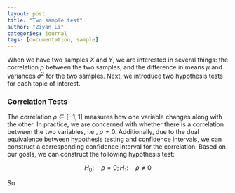 ```yaml
---
layout: post
title: "Two sample test"
author: "Ziyan Li"
categories: journal
tags: [documentation, sample]
---
```


When we have two samples $X$ and $Y$, we are interested in several things: the correlation $\rho$ between the two samples, and the difference in means $\mu$ and variances $\sigma^2$ for the two samples. Next, we introduce two hypothesis tests for each topic of interest.

### Correlation Tests

The correlation $\rho \in [-1,1]$ measures how one variable changes along with the other. In practice, we are concerned with whether there is a correlation between the two variables, i.e., $\rho \neq 0$. Additionally, due to the dual equivalence between hypothesis testing and confidence intervals, we can construct a corresponding confidence interval for the correlation. Based on our goals, we can construct the following hypothesis test:

$$
H_0: \quad \rho = 0; 
H_1: \quad \rho \neq 0
$$

So


